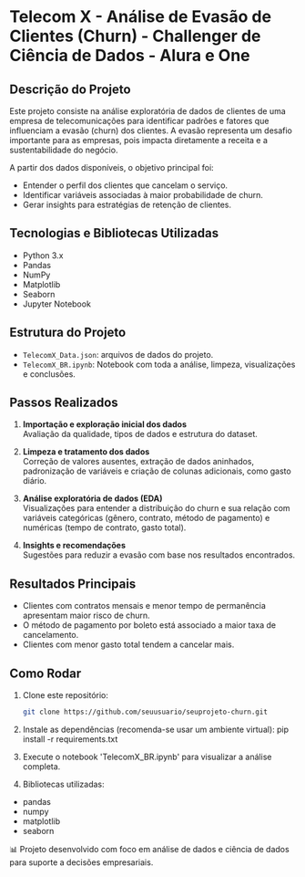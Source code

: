 # Telecom X - Análise de Evasão de Clientes (Churn) - Challenger de Ciência de Dados - Alura e One

## Descrição do Projeto

Este projeto consiste na análise exploratória de dados de clientes de uma empresa de telecomunicações para identificar padrões e fatores que influenciam a evasão (churn) dos clientes. A evasão representa um desafio importante para as empresas, pois impacta diretamente a receita e a sustentabilidade do negócio.

A partir dos dados disponíveis, o objetivo principal foi:

- Entender o perfil dos clientes que cancelam o serviço.
- Identificar variáveis associadas à maior probabilidade de churn.
- Gerar insights para estratégias de retenção de clientes.

## Tecnologias e Bibliotecas Utilizadas

- Python 3.x
- Pandas
- NumPy
- Matplotlib
- Seaborn
- Jupyter Notebook

## Estrutura do Projeto

- `TelecomX_Data.json`: arquivos de dados do projeto.
- `TelecomX_BR.ipynb`: Notebook com toda a análise, limpeza, visualizações e conclusões.

## Passos Realizados

1. **Importação e exploração inicial dos dados**  
   Avaliação da qualidade, tipos de dados e estrutura do dataset.

2. **Limpeza e tratamento dos dados**  
   Correção de valores ausentes, extração de dados aninhados, padronização de variáveis e criação de colunas adicionais, como gasto diário.

3. **Análise exploratória de dados (EDA)**  
   Visualizações para entender a distribuição do churn e sua relação com variáveis categóricas (gênero, contrato, método de pagamento) e numéricas (tempo de contrato, gasto total).

4. **Insights e recomendações**  
   Sugestões para reduzir a evasão com base nos resultados encontrados.

## Resultados Principais

- Clientes com contratos mensais e menor tempo de permanência apresentam maior risco de churn.
- O método de pagamento por boleto está associado a maior taxa de cancelamento.
- Clientes com menor gasto total tendem a cancelar mais.

## Como Rodar

1. Clone este repositório:
   ```bash
   git clone https://github.com/seuusuario/seuprojeto-churn.git
   
2. Instale as dependências (recomenda-se usar um ambiente virtual):
pip install -r requirements.txt

3. Execute o notebook 'TelecomX_BR.ipynb' para visualizar a análise completa.
   
4. Bibliotecas utilizadas:
 - pandas
 - numpy
 - matplotlib
 - seaborn

📊 Projeto desenvolvido com foco em análise de dados e ciência de dados para suporte a decisões empresariais.

